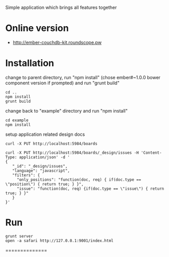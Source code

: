 Simple application which brings all features together

Online version
==============

* http://ember-couchdb-kit.roundscope.pw


Installation
============

change to parent directory, run "npm install" (chose ember#~1.0.0 bower component version if prompted) and run "grunt build"

```
cd ..
npm install
grunt build
```

change back to "example" directory and run "npm install"

```
cd example
npm install
```



setup application related design docs

```
curl -X PUT http://localhost:5984/boards
```

```
curl -X PUT http://localhost:5984/boards/_design/issues -H 'Content-Type: application/json' -d '
{
   "_id": "_design/issues",
   "language": "javascript",
   "filters": {
     "only_positions": "function(doc, req) { if(doc.type == \"position\") { return true; } }",
     "issue": "function(doc, req) {if(doc.type == \"issue\") { return true; } }"
   }
}'
```

Run
===

```
grunt server
open -a safari http://127.0.0.1:9001/index.html
```
==============
